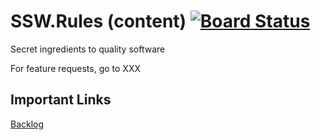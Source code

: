 # SSW.Rules (content) [![Board Status](https://dev.azure.com/ssw/84dc70dc-0c82-462e-a959-c8d08b403fdd/425b43a3-9ab5-4786-88c0-b4bb0c6ba57e/_apis/work/boardbadge/c923b86f-317e-463f-98b6-919948a4d45b)](https://dev.azure.com/ssw/84dc70dc-0c82-462e-a959-c8d08b403fdd/_boards/board/t/425b43a3-9ab5-4786-88c0-b4bb0c6ba57e/Microsoft.RequirementCategory/)
Secret ingredients to quality software

For feature requests, go to XXX

## Important Links
[Backlog](https://dev.azure.com/ssw/SSW.Rules/_backlogs/)
